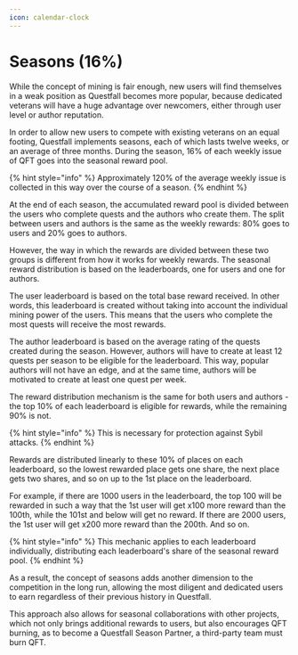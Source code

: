```yaml
---
icon: calendar-clock
---
```


# Seasons (16%)

While the concept of mining is fair enough, new users will find themselves in a weak position as Questfall becomes more popular, because dedicated veterans will have a huge advantage over newcomers, either through user level or author reputation.

In order to allow new users to compete with existing veterans on an equal footing, Questfall implements seasons, each of which lasts twelve weeks, or an average of three months. During the season, 16% of each weekly issue of QFT goes into the seasonal reward pool.

{% hint style="info" %}
Approximately 120% of the average weekly issue is collected in this way over the course of a season.
{% endhint %}

At the end of each season, the accumulated reward pool is divided between the users who complete quests and the authors who create them. The split between users and authors is the same as the weekly rewards: 80% goes to users and 20% goes to authors.&#x20;

However, the way in which the rewards are divided between these two groups is different from how it works for weekly rewards. The seasonal reward distribution is based on the leaderboards, one for users and one for authors.

The user leaderboard is based on the total base reward received. In other words, this leaderboard is created without taking into account the individual mining power of the users. This means that the users who complete the most quests will receive the most rewards.

The author leaderboard is based on the average rating of the quests created during the season. However, authors will have to create at least 12 quests per season to be eligible for the leaderboard. This way, popular authors will not have an edge, and at the same time, authors will be motivated to create at least one quest per week.

The reward distribution mechanism is the same for both users and authors - the top 10% of each leaderboard is eligible for rewards, while the remaining 90% is not.

{% hint style="info" %}
This is necessary for protection against Sybil attacks.
{% endhint %}

Rewards are distributed linearly to these 10% of places on each leaderboard, so the lowest rewarded place gets one share, the next place gets two shares, and so on up to the 1st place on the leaderboard.

For example, if there are 1000 users in the leaderboard, the top 100 will be rewarded in such a way that the 1st user will get x100 more reward than the 100th, while the 101st and below will get no reward. If there are 2000 users, the 1st user will get x200 more reward than the 200th. And so on.

{% hint style="info" %}
This mechanic applies to each leaderboard individually, distributing each leaderboard's share of the seasonal reward pool.
{% endhint %}

As a result, the concept of seasons adds another dimension to the competition in the long run, allowing the most diligent and dedicated users to earn regardless of their previous history in Questfall.

This approach also allows for seasonal collaborations with other projects, which not only brings additional rewards to users, but also encourages QFT burning, as to become a Questfall Season Partner, a third-party team must burn QFT.
